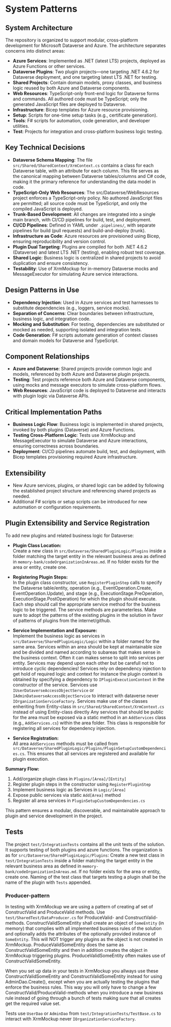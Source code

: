 # System Patterns

## System Architecture
The repository is organized to support modular, cross-platform development for Microsoft Dataverse and Azure. The architecture separates concerns into distinct areas:
- **Azure Services**: Implemented as .NET (latest LTS) projects, deployed as Azure Functions or other services.
- **Dataverse Plugins**: Two plugin projects—one targeting .NET 4.6.2 for Dataverse deployment, and one targeting latest LTS .NET for testing.
- **Shared Projects**: Contain domain models, proxy classes, and business logic reused by both Azure and Dataverse components.
- **Web Resources**: TypeScript-only front-end logic for Dataverse forms and commands. All authored code must be TypeScript; only the generated JavaScript files are deployed to Dataverse.
- **Infrastructure**: Bicep templates for Azure resource provisioning.
- **Setup**: Scripts for one-time setup tasks (e.g., certificate generation).
- **Tools**: F# scripts for automation, code generation, and developer utilities.
- **Test**: Projects for integration and cross-platform business logic testing.

## Key Technical Decisions
- **Dataverse Schema Mapping**: The file `src/Shared/SharedContext/XrmContext.cs` contains a class for each Dataverse table, with an attribute for each column. This file serves as the canonical mapping between Dataverse tables/columns and C# code, making it the primary reference for understanding the data model in code.
- **TypeScript-Only Web Resources**: The src/Dataverse/WebResources project enforces a TypeScript-only policy. No authored JavaScript files are permitted; all source code must be TypeScript, and only the compiled JavaScript is deployed.
- **Trunk-Based Development**: All changes are integrated into a single main branch, with CI/CD pipelines for build, test, and deployment.
- **CI/CD Pipelines**: Defined in YAML under `.pipelines/`, with separate pipelines for build (pull requests) and build-and-deploy (trunk).
- **Infrastructure as Code**: Azure resources are provisioned using Bicep, ensuring reproducibility and version control.
- **Plugin Dual Targeting**: Plugins are compiled for both .NET 4.6.2 (Dataverse) and latest LTS .NET (testing), enabling robust test coverage.
- **Shared Logic**: Business logic is centralized in shared projects to avoid duplication and ensure consistency.
- **Testability**: Use of XrmMockup for in-memory Dataverse mocks and MessageExecutor for simulating Azure service interactions.

## Design Patterns in Use
- **Dependency Injection**: Used in Azure services and test harnesses to substitute dependencies (e.g., loggers, service mocks).
- **Separation of Concerns**: Clear boundaries between infrastructure, business logic, and integration code.
- **Mocking and Substitution**: For testing, dependencies are substituted or mocked as needed, supporting isolated and integration tests.
- **Code Generation**: F# scripts automate generation of context classes and domain models for Dataverse and TypeScript.

## Component Relationships
- **Azure and Dataverse**: Shared projects provide common logic and models, referenced by both Azure and Dataverse plugin projects.
- **Testing**: Test projects reference both Azure and Dataverse components, using mocks and message executors to simulate cross-platform flows.
- **Web Resources**: JavaScript code is deployed to Dataverse and interacts with plugin logic via Dataverse APIs.

## Critical Implementation Paths
- **Business Logic Flow**: Business logic is implemented in shared projects, invoked by both plugins (Dataverse) and Azure Functions.
- **Testing Cross-Platform Logic**: Tests use XrmMockup and MessageExecutor to simulate Dataverse and Azure interactions, ensuring correctness across boundaries.
- **Deployment**: CI/CD pipelines automate build, test, and deployment, with Bicep templates provisioning required Azure infrastructure.

## Extensibility
- New Azure services, plugins, or shared logic can be added by following the established project structure and referencing shared projects as needed.
- Additional F# scripts or setup scripts can be introduced for new automation or configuration requirements.

## Plugin Extensibility and Service Registration

To add new plugins and related business logic for Dataverse:

- **Plugin Class Location:**  
  Create a new class in `src/Dataverse/SharedPluginLogic/Plugins` inside a folder matching the target entity in the relevant business area as defined in `memory-bank/codeOrganizationInAreas.md`. If no folder exists for the area or entity, create one. 

- **Registering Plugin Steps:**  
  In the plugin class constructor, use `RegisterPluginStep` calls to specify the Dataverse table/entity, operation (e.g., EventOperation.Create, EventOperation.Update), and stage (e.g., ExecutionStage.PreOperation, ExecutionStage.PostOperation) for which the plugin should execute.
  Each step should call the appropriate service method for the business logic to be triggered. 
  The service methods are parameterless.
  Make sure to adopt the patterns of the existing plugins in the solution in favor of patterns of plugins from the internet/github.

- **Service Implementation and Exposure:**  
  Implement the business logic as services in `src/Dataverse/SharedPluginLogic/Logic` within a folder named for the same area. 
  Services within an area should be kept at maintainable size and be divided and named according to subareas that makes sense in the business context. 
  Often it can makes sense to split into services per entity. 
  Services may depend upon each other but be carefull not to introduce cyclic dependencies!
  Services rely on dependency injection to get hold of required logic and context for instance the plugin context is obtained by specifying a dependency to `IPluginExecutionContext` in the constructor of the service.
  Services use `IUserDataverseAccessObjectService` or `IAdminDataverseAccessObjectService` to interact with dataverse never `IOrganizationServiceFactory`.
  Services make use of the classes enheriting from Entity-class in `src/Shared/SharedContext/XrmContext.cs` instead of using Entity-class directly
  Any services that should be public for the area must be exposed via a static method in an `AddServices` class (e.g., `AddServices.cs`) within the area folder. This class is responsible for registering all services for dependency injection.

- **Service Registration:**  
  All area `AddServices` methods must be called from `src/Dataverse/SharedPluginLogic/Plugins/PluginSetupCustomDependencies.cs`. This ensures that all services are registered and available for plugin execution.

**Summary Flow:**
1. Add/organize plugin class in `Plugins/[Area]/[Entity]`
2. Register plugin steps in the constructor using `RegisterPluginStep`
3. Implement business logic as Services in `Logic/[Area]`
4. Expose public services via static `Add[Area]` method
5. Register all area services in `PluginSetupCustomDependencies.cs`

This pattern ensures a modular, discoverable, and maintainable approach to plugin and service development in the project.

## Tests

The project `test/IntegrationTests` contains all the unit tests of the solution.
It supports testing of both plugins and azure functions.
The organization is as for `src/Dataverse/SharedPluginLogic/Plugins`: Create a new test class in `test/IntegrationTests` inside a folder matching the target entity in the relevant business area as defined in `memory-bank/codeOrganizationInAreas.md`. If no folder exists for the area or entity, create one. 
Naming of the test class that targets testing a plugin shall be the name of the plugin with `Tests` appended.

### Producer-pattern
In testing with XrmMockup we are using a pattern of creating af set of ConstructValid and ProduceValid methods.
Use `test/SharedTest/DataProducer.cs` for ProduceValid- and ConstructValid-methods.
ConstructValidSomeEntity shall create an object of `SomeEntity` (in memory) that complies with all implemented business rules of the solution and optionally adds the attributes of the optionally provided instance of `SomeEntity`.
This will NOT trigger any plugins as the object is not created in XrmMockup.
ProduceValidSomeEntity does the same as ConstructValidSomeEntity and then in addition creates the object in XrmMockup triggering plugins. 
ProduceValidSomeEntity often makes use of ConstructValidSomeEntity.

When you set up data in your tests in XrmMockup you allways use these ConstructValidSomeEntity and ConstructValidSomeEntity instead for using AdminDao.Create(), except when you are actually testing the plugins that enforce the business rules.
This way you will only have to change a few ConstructValid/ProduceValid-methods when you introduce a new business rule instead of going through a bunch of tests making sure that all creates get the required value set.

Tests use `UserDao` or `AdminDao` from `test/IntegrationTests/TestBase.cs` to interact with XrmMockup never `IOrganizationServiceFactory`.
 



